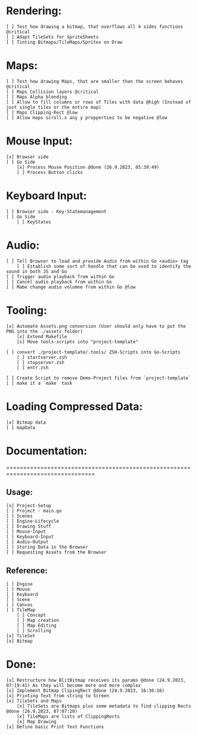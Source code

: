 Rendering:
================================================================================
    [ ] Test how drawing a bitmap, that overflows all 4 sides functions @critical 
    [ ] Adapt TileSets for SpriteSheets
    [ ] Tinting Bitmaps/TileMaps/Sprites on Draw


Maps:
================================================================================
    [ ] Test how drawing Maps, that are smaller than the screen behaves @critical
    [ ] Maps Collision layers @critical
    [ ] Maps Alpha blending
    [ ] Allow to fill columns or rows of Tiles with data @high (Instead of just single tiles or the entire map)
    [ ] Maps Clipping-Rect @low
    [ ] Allow maps scroll.x any y propperties to be negative @low


Mouse Input:
================================================================================
    [x] Browser side
    [ ] Go Side
        [x] Process Mouse Position @done (26.9.2023, 05:39:49)
        [ ] Process Button clicks


Keyboard Input:
================================================================================
    [ ] Browser side - Key-Statemanagement
    [ ] Go Side
        [ ] KeyStates


Audio:
================================================================================
    [ ] Tell Browser to load and provide Audio from within Go <audio> tag
        [ ] Establish some sort of handle that can be used to identify the sound in both JS and Go
    [ ] Trigger audio playback from within Go
    [ ] Cancel audio playback from within Go
    [ ] Mabe change audio volumne from within Go @low 


Tooling:
================================================================================
    [x] Automate Assets.png conversion (User should only have to put the PNG into the ./assets folder)
        [x] Extend Makefile
        [x] Move tools-scripts into "project-template"

    [ ] convert ./project-template/.tools/ ZSH-Scripts into Go-Scripts
        [ ] startserver.zsh 
        [ ] stopserver.zsh 
        [ ] entr.zsh

    [ ] Create Script to remove Demo-Project files from `project-template`
    [ ] make it a `make` task


Loading Compressed Data:
================================================================================
    [x] Bitmap data
    [ ] mapData


# Documentation:
================================================================================
## Usage:
    [x] Project-Setup 
    [ ] Project - main.go
    [ ] Scenes
    [ ] Engine-Lifecycle
    [ ] Drawing Stuff
    [ ] Mouse-Input
    [ ] Keyboard-Input
    [ ] Audio-Output
    [ ] Storing Data in the Browser
    [ ] Requesting Assets from the Browser
    
## Reference:
    [ ] Engine
    [ ] Mouse
    [ ] Keyboard
    [ ] Scene
    [ ] Canvas
    [ ] TileMap
        [ ] Concept
        [ ] Map creation
        [ ] Map Editing
        [ ] Scrolling
    [x] TileSet 
    [x] Bitmap

Done:
================================================================================
    [x] Restructure how BlitBitmap receives its params @done (24.9.2023, 07:19:41) As they will become more and more complex
    [x] Implement Bitmap ClipingRect @done (24.9.2023, 16:36:16)
    [x] Printing Text from string to Screen 
    [x] TileSets and Maps
        [x] TileSets are Bitmaps plus some metadata to find clipping Rects @done (26.9.2023, 07:07:20)
        [x] TileMaps are lists of ClippingRects
        [x] Map Drawing
    [x] Define basic Print Text Functions

